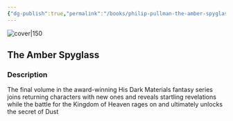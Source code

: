 ```yaml
---
{"dg-publish":true,"permalink":"/books/philip-pullman-the-amber-spyglass/","title":"\"The Amber Spyglass\"","tags":["Fantasy"]}
---
```




![cover|150](http://books.google.com/books/content?id=rdGHAAAACAAJ&printsec=frontcover&img=1&zoom=1&source=gbs_api)

## The Amber Spyglass

### Description

The final volume in the award-winning His Dark Materials fantasy series joins returning characters with new ones and reveals startling revelations while the battle for the Kingdom of Heaven rages on and ultimately unlocks the secret of Dust
```